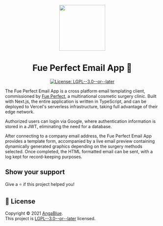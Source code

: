 <p align="center">
    <img src="https://raw.githubusercontent.com/AngaBlue/fue-perfect/main/public/banner.png" height="150px" margin="0 auto">
</p>
<h1 align="center">Fue Perfect Email App 📧</h1>
<p align="center">
  	<a href="https://github.com/AngaBlue/fue-perfect/blob/main/LICENSE" target="_blank">
    	<img alt="License: LGPL--3.0--or--later" src="https://img.shields.io/github/license/AngaBlue/fue-perfect?color=green&label=License" />
  	</a>
</p>

The Fue Perfect Email App is a cross platform email templating client, commissioned by [Fue Perfect](https://www.fueperfect.com/), a multinational cosmetic surgery clinic.  Built with Next.js, the entire application is written in TypeScript, and can be deployed to Vercel's serverless infrastructure, taking full advantage of their edge network.

Authorized users can login via Google, where authentication information is stored in a JWT, eliminating the need for a database.

After connecting to a company email address, the Fue Perfect Email App provides a template form, accompanied by a live email preview containing dynamically generated graphics depending on the surgery methods selected. Once completed, the HTML formatted email can be sent, with a log kept for record-keeping purposes.

## Show your support

Give a ⭐️ if this project helped you!

## 📝 License

Copyright © 2021 [AngaBlue](https://github.com/AngaBlue).<br />
This project is [LGPL--3.0--or--later](https://github.com/AngaBlue/fue-perfect/blob/master/LICENSE) licensed.
